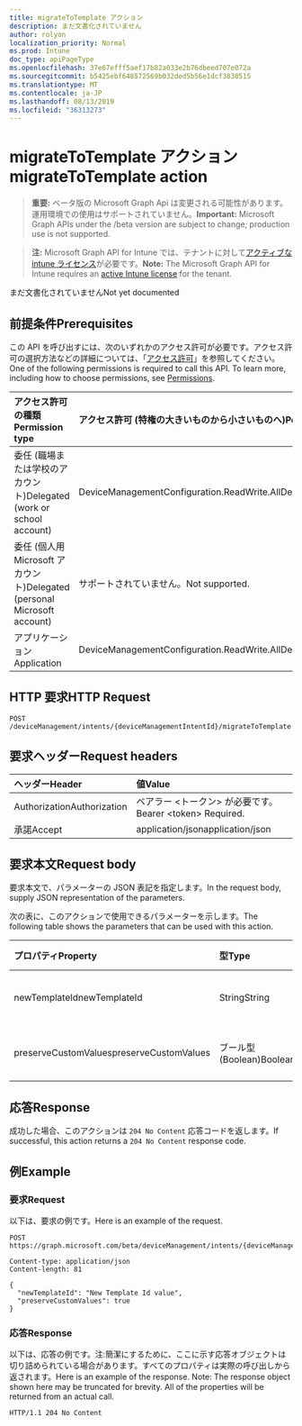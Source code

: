 ```yaml
---
title: migrateToTemplate アクション
description: まだ文書化されていません
author: rolyon
localization_priority: Normal
ms.prod: Intune
doc_type: apiPageType
ms.openlocfilehash: 37e67efff5aef17b82a033e2b76dbeed707e072a
ms.sourcegitcommit: b5425ebf648572569b032ded5b56e1dcf3830515
ms.translationtype: MT
ms.contentlocale: ja-JP
ms.lasthandoff: 08/13/2019
ms.locfileid: "36313273"
---
```

# <a name="migratetotemplate-action"></a><span data-ttu-id="48824-103">migrateToTemplate アクション</span><span class="sxs-lookup"><span data-stu-id="48824-103">migrateToTemplate action</span></span>

> <span data-ttu-id="48824-104">**重要:** ベータ版の Microsoft Graph Api は変更される可能性があります。運用環境での使用はサポートされていません。</span><span class="sxs-lookup"><span data-stu-id="48824-104">**Important:** Microsoft Graph APIs under the /beta version are subject to change; production use is not supported.</span></span>

> <span data-ttu-id="48824-105">**注:** Microsoft Graph API for Intune では、テナントに対して[アクティブな intune ライセンス](https://go.microsoft.com/fwlink/?linkid=839381)が必要です。</span><span class="sxs-lookup"><span data-stu-id="48824-105">**Note:** The Microsoft Graph API for Intune requires an [active Intune license](https://go.microsoft.com/fwlink/?linkid=839381) for the tenant.</span></span>

<span data-ttu-id="48824-106">まだ文書化されていません</span><span class="sxs-lookup"><span data-stu-id="48824-106">Not yet documented</span></span>

## <a name="prerequisites"></a><span data-ttu-id="48824-107">前提条件</span><span class="sxs-lookup"><span data-stu-id="48824-107">Prerequisites</span></span>
<span data-ttu-id="48824-p101">この API を呼び出すには、次のいずれかのアクセス許可が必要です。アクセス許可の選択方法などの詳細については、「[アクセス許可](/graph/permissions-reference)」を参照してください。</span><span class="sxs-lookup"><span data-stu-id="48824-p101">One of the following permissions is required to call this API. To learn more, including how to choose permissions, see [Permissions](/graph/permissions-reference).</span></span>

|<span data-ttu-id="48824-110">アクセス許可の種類</span><span class="sxs-lookup"><span data-stu-id="48824-110">Permission type</span></span>|<span data-ttu-id="48824-111">アクセス許可 (特権の大きいものから小さいものへ)</span><span class="sxs-lookup"><span data-stu-id="48824-111">Permissions (from most to least privileged)</span></span>|
|:---|:---|
|<span data-ttu-id="48824-112">委任 (職場または学校のアカウント)</span><span class="sxs-lookup"><span data-stu-id="48824-112">Delegated (work or school account)</span></span>|<span data-ttu-id="48824-113">DeviceManagementConfiguration.ReadWrite.All</span><span class="sxs-lookup"><span data-stu-id="48824-113">DeviceManagementConfiguration.ReadWrite.All</span></span>|
|<span data-ttu-id="48824-114">委任 (個人用 Microsoft アカウント)</span><span class="sxs-lookup"><span data-stu-id="48824-114">Delegated (personal Microsoft account)</span></span>|<span data-ttu-id="48824-115">サポートされていません。</span><span class="sxs-lookup"><span data-stu-id="48824-115">Not supported.</span></span>|
|<span data-ttu-id="48824-116">アプリケーション</span><span class="sxs-lookup"><span data-stu-id="48824-116">Application</span></span>|<span data-ttu-id="48824-117">DeviceManagementConfiguration.ReadWrite.All</span><span class="sxs-lookup"><span data-stu-id="48824-117">DeviceManagementConfiguration.ReadWrite.All</span></span>|

## <a name="http-request"></a><span data-ttu-id="48824-118">HTTP 要求</span><span class="sxs-lookup"><span data-stu-id="48824-118">HTTP Request</span></span>
<!-- {
  "blockType": "ignored"
}
-->
``` http
POST /deviceManagement/intents/{deviceManagementIntentId}/migrateToTemplate
```

## <a name="request-headers"></a><span data-ttu-id="48824-119">要求ヘッダー</span><span class="sxs-lookup"><span data-stu-id="48824-119">Request headers</span></span>
|<span data-ttu-id="48824-120">ヘッダー</span><span class="sxs-lookup"><span data-stu-id="48824-120">Header</span></span>|<span data-ttu-id="48824-121">値</span><span class="sxs-lookup"><span data-stu-id="48824-121">Value</span></span>|
|:---|:---|
|<span data-ttu-id="48824-122">Authorization</span><span class="sxs-lookup"><span data-stu-id="48824-122">Authorization</span></span>|<span data-ttu-id="48824-123">ベアラー &lt;トークン&gt; が必要です。</span><span class="sxs-lookup"><span data-stu-id="48824-123">Bearer &lt;token&gt; Required.</span></span>|
|<span data-ttu-id="48824-124">承諾</span><span class="sxs-lookup"><span data-stu-id="48824-124">Accept</span></span>|<span data-ttu-id="48824-125">application/json</span><span class="sxs-lookup"><span data-stu-id="48824-125">application/json</span></span>|

## <a name="request-body"></a><span data-ttu-id="48824-126">要求本文</span><span class="sxs-lookup"><span data-stu-id="48824-126">Request body</span></span>
<span data-ttu-id="48824-127">要求本文で、パラメーターの JSON 表記を指定します。</span><span class="sxs-lookup"><span data-stu-id="48824-127">In the request body, supply JSON representation of the parameters.</span></span>

<span data-ttu-id="48824-128">次の表に、このアクションで使用できるパラメーターを示します。</span><span class="sxs-lookup"><span data-stu-id="48824-128">The following table shows the parameters that can be used with this action.</span></span>

|<span data-ttu-id="48824-129">プロパティ</span><span class="sxs-lookup"><span data-stu-id="48824-129">Property</span></span>|<span data-ttu-id="48824-130">型</span><span class="sxs-lookup"><span data-stu-id="48824-130">Type</span></span>|<span data-ttu-id="48824-131">説明</span><span class="sxs-lookup"><span data-stu-id="48824-131">Description</span></span>|
|:---|:---|:---|
|<span data-ttu-id="48824-132">newTemplateId</span><span class="sxs-lookup"><span data-stu-id="48824-132">newTemplateId</span></span>|<span data-ttu-id="48824-133">String</span><span class="sxs-lookup"><span data-stu-id="48824-133">String</span></span>|<span data-ttu-id="48824-134">まだ文書化されていません</span><span class="sxs-lookup"><span data-stu-id="48824-134">Not yet documented</span></span>|
|<span data-ttu-id="48824-135">preserveCustomValues</span><span class="sxs-lookup"><span data-stu-id="48824-135">preserveCustomValues</span></span>|<span data-ttu-id="48824-136">ブール型 (Boolean)</span><span class="sxs-lookup"><span data-stu-id="48824-136">Boolean</span></span>|<span data-ttu-id="48824-137">まだ文書化されていません</span><span class="sxs-lookup"><span data-stu-id="48824-137">Not yet documented</span></span>|



## <a name="response"></a><span data-ttu-id="48824-138">応答</span><span class="sxs-lookup"><span data-stu-id="48824-138">Response</span></span>
<span data-ttu-id="48824-139">成功した場合、このアクションは `204 No Content` 応答コードを返します。</span><span class="sxs-lookup"><span data-stu-id="48824-139">If successful, this action returns a `204 No Content` response code.</span></span>

## <a name="example"></a><span data-ttu-id="48824-140">例</span><span class="sxs-lookup"><span data-stu-id="48824-140">Example</span></span>

### <a name="request"></a><span data-ttu-id="48824-141">要求</span><span class="sxs-lookup"><span data-stu-id="48824-141">Request</span></span>
<span data-ttu-id="48824-142">以下は、要求の例です。</span><span class="sxs-lookup"><span data-stu-id="48824-142">Here is an example of the request.</span></span>
``` http
POST https://graph.microsoft.com/beta/deviceManagement/intents/{deviceManagementIntentId}/migrateToTemplate

Content-type: application/json
Content-length: 81

{
  "newTemplateId": "New Template Id value",
  "preserveCustomValues": true
}
```

### <a name="response"></a><span data-ttu-id="48824-143">応答</span><span class="sxs-lookup"><span data-stu-id="48824-143">Response</span></span>
<span data-ttu-id="48824-p102">以下は、応答の例です。注:簡潔にするために、ここに示す応答オブジェクトは切り詰められている場合があります。すべてのプロパティは実際の呼び出しから返されます。</span><span class="sxs-lookup"><span data-stu-id="48824-p102">Here is an example of the response. Note: The response object shown here may be truncated for brevity. All of the properties will be returned from an actual call.</span></span>
``` http
HTTP/1.1 204 No Content
```






